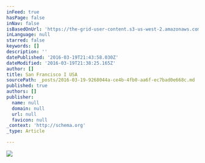 ```yaml
---
inFeed: true
hasPage: false
inNav: false
isBasedOnUrl: 'https://the-grid-user-content.s3-us-west-2.amazonaws.com/72ad5ac2-a074-4afc-99c9-0d5750ae946c.png'
inLanguage: null
starred: false
keywords: []
description: ''
datePublished: '2016-03-19T21:43:58.030Z'
dateModified: '2016-03-19T21:38:25.165Z'
author: []
title: San Francisco I USA
sourcePath: _posts/2016-03-19-9268044a-ce4b-4fb0-aa6f-ec7bad0e668c.md
published: true
authors: []
publisher:
  name: null
  domain: null
  url: null
  favicon: null
_context: 'http://schema.org'
_type: Article

---
```

![](https://s3-us-west-2.amazonaws.com/the-grid-img/p/4d9c5d5dc2183130ba407a8a28b03a48f1040d2e.png)